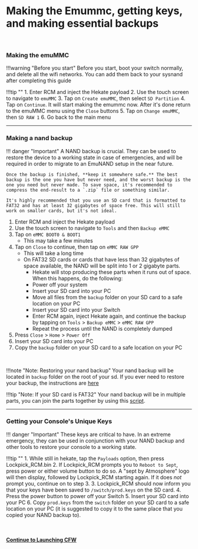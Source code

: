 # Making the Emummc, getting keys, and making essential backups 

&nbsp;

### Making the emuMMC

!!!warning "Before you start"
    Before you start, boot your switch normally, and delete all the wifi networks. You can add them back to your sysnand after completing this guide

!!!tip ""
    1. Enter RCM and inject the Hekate payload
    2. Use the touch screen to navigate to `emuMMC`
    3. Tap on `Create emuMMC`, then select `SD Partition`
    4. Tap on `Continue`. It will start making the emummc now. After it's done return to the emuMMC menu using the `Close` buttons
    5. Tap on `Change emuMMC`, then `SD RAW 1`
    6. Go back to the main menu

-----

### Making a nand backup


!!! danger "Important"
    A NAND backup is crucial. They can be used to restore the device to a working state in case of emergencies, and will be required in order to migrate to an EmuNAND setup in the near future.

	Once the backup is finished, **keep it somewhere safe.** The best backup is the one you have but never need, and the worst backup is the one you need but never made. To save space, it's recommended to compress the end-result to a `.zip` file or something similar.

	It's highly recommended that you use an SD card that is formatted to FAT32 and has at least 32 gigabytes of space free. This will still work on smaller cards, but it's not ideal.


1. Enter RCM and inject the Hekate payload
2. Use the touch screen to navigate to `Tools` and then `Backup eMMC`
3. Tap on `eMMC BOOT0 & BOOT1`
    - This may take a few minutes
4. Tap on `Close` to continue, then tap on `eMMC RAW GPP`
    - This will take a long time
    - On FAT32 SD cards or cards that have less than 32 gigabytes of space available, the NAND will be split into 1 or 2 gigabyte parts.
        - Hekate will stop producing these parts when it runs out of space. When this happens, do the following:
        - Power off your system
        - Insert your SD card into your PC
        - Move all files from the `backup` folder on your SD card to a safe location on your PC
        - Insert your SD card into your Switch
        - Enter RCM again, inject Hekate again, and continue the backup by tapping on `Tools` > `Backup eMMC` > `eMMC RAW GPP`
        - Repeat the process until the NAND is completely dumped
5. Press `Close` > `Home` > `Power Off`
6. Insert your SD card into your PC
7. Copy the `backup` folder on your SD card to a safe location on your PC

&nbsp;

!!!note "Note: Restoring your nand backup"
    Your nand backup will be located in `backup` folder on the root of your sd. If you ever need to restore your backup, the instructions are [here](/././extras/nandrestore)


!!!tip "Note: If your SD card is FAT32"
        Your nand backup will be in multiple parts, you can join the parts together by using this <a href="https://github.com/CTCaer/hekate/releases/download/v5.0.0/joiner_scripts_for_windows_linux_macos.zip" target="_blank">script</a>.
&nbsp;

-----

### Getting your Console's Unique Keys

!!! danger "Important"
    These keys are critical to have. In an extreme emergency, they can be used in conjunction with your NAND backup and other tools to restore your console to a working state.

!!!tip ""
    1. While still in hekate, tap the `Payloads` option, then press Lockpick_RCM.bin
    2. If Lockpick_RCM prompts you to `Reboot to Sept`, press power or either volume button to do so. A "sept by Atmosphere" logo will then display, followed by Lockpick_RCM starting again. If it does *not* prompt you, continue on to step 3.
    3. Lockpick_RCM should now inform you that your keys have been saved to `/switch/prod.keys` on the SD card.
    4. Press the power button to power off your Switch
    5. Insert your SD card into your PC
    6. Copy `prod.keys` from the `switch` folder on your SD card to a safe location on your PC (it is suggested to copy it to the same place that you copied your NAND backup to).
    

&nbsp;

#### [Continue to Launching CFW <i class="fa fa-arrow-circle-right fa-lg"></i>](launching_cfw.md)
